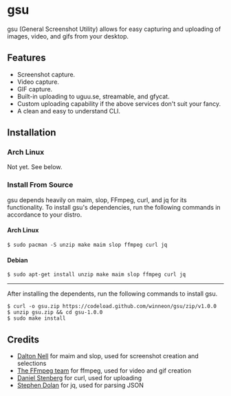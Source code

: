 # gsu

gsu (General Screenshot Utility) allows for easy capturing and uploading of images, video, and gifs from your desktop.

## Features

* Screenshot capture.
* Video capture.
* GIF capture.
* Built-in uploading to uguu.se, streamable, and gfycat.
* Custom uploading capability if the above services don't suit your fancy.
* A clean and easy to understand CLI.

## Installation

### Arch Linux

Not yet. See below.

### Install From Source

gsu depends heavily on maim, slop, FFmpeg, curl, and jq for its functionality. To install gsu's dependencies, run the following commands in accordance to your distro.

#### Arch Linux

```
$ sudo pacman -S unzip make maim slop ffmpeg curl jq
```

#### Debian

```
$ sudo apt-get install unzip make maim slop ffmpeg curl jq
```

---

After installing the dependents, run the following commands to install gsu.

```
$ curl -o gsu.zip https://codeload.github.com/winneon/gsu/zip/v1.0.0
$ unzip gsu.zip && cd gsu-1.0.0
$ sudo make install
```

## Credits

* [Dalton Nell](https://github.com/naelstrof) for maim and slop, used for screenshot creation and selections
* [The FFmpeg team](https://ffmpeg.org/) for ffmpeg, used for video and gif creation
* [Daniel Stenberg](https://github.com/bagder) for curl, used for uploading
* [Stephen Dolan](https://github.com/stedolan) for jq, used for parsing JSON
